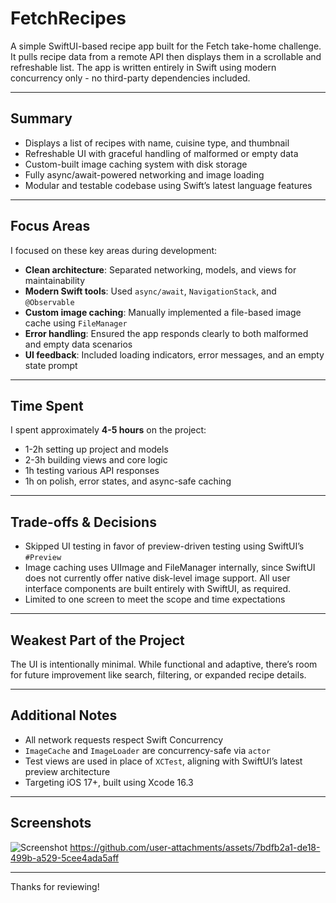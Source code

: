 # FetchRecipes

A simple SwiftUI-based recipe app built for the Fetch take-home challenge. It pulls recipe data from a remote API then displays them in a scrollable and refreshable list. The app is written entirely in Swift using modern concurrency only - no third-party dependencies included.

---

## Summary

- Displays a list of recipes with name, cuisine type, and thumbnail
- Refreshable UI with graceful handling of malformed or empty data
- Custom-built image caching system with disk storage
- Fully async/await-powered networking and image loading
- Modular and testable codebase using Swift’s latest language features

---

## Focus Areas

I focused on these key areas during development:

- **Clean architecture**: Separated networking, models, and views for maintainability
- **Modern Swift tools**: Used `async/await`, `NavigationStack`, and `@Observable`
- **Custom image caching**: Manually implemented a file-based image cache using `FileManager`
- **Error handling**: Ensured the app responds clearly to both malformed and empty data scenarios
- **UI feedback**: Included loading indicators, error messages, and an empty state prompt

---

## Time Spent

I spent approximately **4-5 hours** on the project:
- 1-2h setting up project and models
- 2-3h building views and core logic
- 1h testing various API responses
- 1h on polish, error states, and async-safe caching

---

## Trade-offs & Decisions

- Skipped UI testing in favor of preview-driven testing using SwiftUI’s `#Preview`
- Image caching uses UIImage and FileManager internally, since SwiftUI does not currently offer native disk-level image support. All user interface components are built entirely with SwiftUI, as required.
- Limited to one screen to meet the scope and time expectations

---

## Weakest Part of the Project

The UI is intentionally minimal. While functional and adaptive, there’s room for future improvement like search, filtering, or expanded recipe details.

---

## Additional Notes

- All network requests respect Swift Concurrency
- `ImageCache` and `ImageLoader` are concurrency-safe via `actor`
- Test views are used in place of `XCTest`, aligning with SwiftUI’s latest preview architecture
- Targeting iOS 17+, built using Xcode 16.3

---

## Screenshots

![Screenshot](https://github.com/user-attachments/assets/dbbc79b8-5e27-463b-a188-fffe0c4ceb5b)
https://github.com/user-attachments/assets/7bdfb2a1-de18-499b-a529-5cee4ada5aff



---

Thanks for reviewing!
